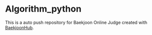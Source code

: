 # Algorithm_python
This is a auto push repository for Baekjoon Online Judge created with [BaekjoonHub](https://github.com/BaekjoonHub/BaekjoonHub).

